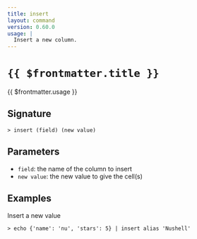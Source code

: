 ```yaml
---
title: insert
layout: command
version: 0.60.0
usage: |
  Insert a new column.
---
```


# `{{ $frontmatter.title }}`

<div style='white-space: pre-wrap;'>{{ $frontmatter.usage }}</div>

## Signature

`> insert (field) (new value)`

## Parameters

- `field`: the name of the column to insert
- `new value`: the new value to give the cell(s)

## Examples

Insert a new value

```shell
> echo {'name': 'nu', 'stars': 5} | insert alias 'Nushell'
```
